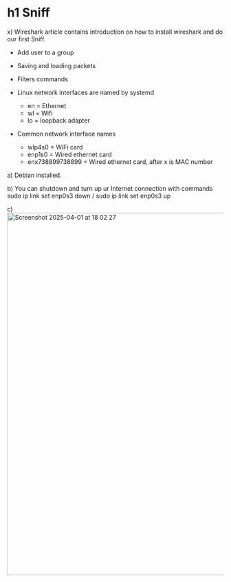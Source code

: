 # h1 Sniff

x) Wireshark article contains introduction on how to install wireshark and do our first Sniff.
  - Add user to a group
  - Saving and loading packets
  - Filters commands

  - Linux network interfaces are named by systemd
    - en = Ethernet
    - wl = Wifi
    - lo = loopback adapter
  - Common network interface names
    - wlp4s0 = WiFi card
    - enp1s0 = Wired ethernet card
    - enx738899738899 = Wired ethernet card, after x is MAC number

a) Debian installed. 

b) You can shutdown and turn up ur Internet connection with commands sudo ip link set enp0s3 down / sudo ip link set enp0s3 up

c) <img width="842" alt="Screenshot 2025-04-01 at 18 02 27" src="https://github.com/user-attachments/assets/a1e1d533-4446-4f56-8c9b-1437c49c0534" />

